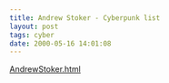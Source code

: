 ```yaml
---
title: Andrew Stoker - Cyberpunk list
layout: post
tags: cyber
date: 2000-05-16 14:01:08
---
```

<a target="_blank" href="/back/AndrewStoker.html">AndrewStoker.html</a>
